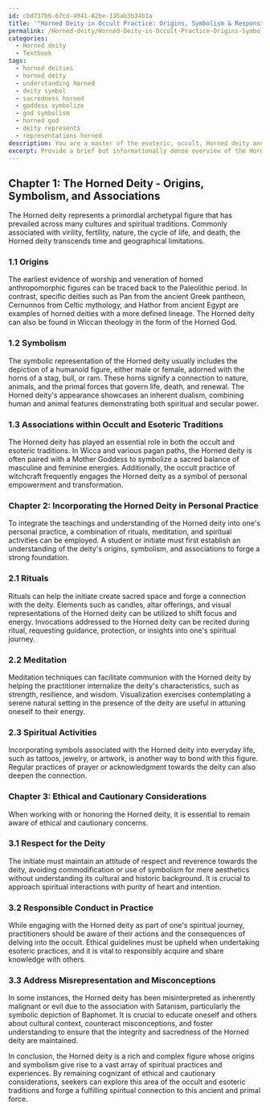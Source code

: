 ```yaml
---
id: cbd737b6-67cd-4941-82be-135ab3b34b1a
title: '"Horned Deity in Occult Practice: Origins, Symbolism & Responsible Engagement"'
permalink: /Horned-deity/Horned-Deity-in-Occult-Practice-Origins-Symbolism-Responsible-Engagement/
categories:
  - Horned deity
  - Textbook
tags:
  - horned deities
  - horned deity
  - understanding horned
  - deity symbol
  - sacredness horned
  - goddess symbolize
  - god symbolism
  - horned god
  - deity represents
  - representations horned
description: You are a master of the esoteric, occult, Horned deity and education, you have written many textbooks on the subject in ways that provide students with rich and deep understanding of the subject. You are being asked to write textbook-like sections on a topic and you do it with full context, explainability, and reliability in accuracy to the true facts of the topic at hand, in a textbook style that a student would easily be able to learn from, in a rich, engaging, and contextual way. Always include relevant context (such as formulas and history), related concepts, and in a way that someone can gain deep insights from.
excerpt: Provide a brief but informationally dense overview of the Horned deity, including their origins, symbolism, and main associations within the occult and esoteric traditions. Then, explain how a student or initiate can incorporate the teachings and understanding of the Horned deity into their personal practice through rituals, meditation, or other spiritual activities. Additionally, include any ethical or cautionary considerations that should be taken into account when working with or honoring the Horned deity.
---
```

## Chapter 1: The Horned Deity - Origins, Symbolism, and Associations

The Horned deity represents a primordial archetypal figure that has prevailed across many cultures and spiritual traditions. Commonly associated with virility, fertility, nature, the cycle of life, and death, the Horned deity transcends time and geographical limitations.

### 1.1 Origins

The earliest evidence of worship and veneration of horned anthropomorphic figures can be traced back to the Paleolithic period. In contrast, specific deities such as Pan from the ancient Greek pantheon, Cernunnos from Celtic mythology, and Hathor from ancient Egypt are examples of horned deities with a more defined lineage. The Horned deity can also be found in Wiccan theology in the form of the Horned God.

### 1.2 Symbolism

The symbolic representation of the Horned deity usually includes the depiction of a humanoid figure, either male or female, adorned with the horns of a stag, bull, or ram. These horns signify a connection to nature, animals, and the primal forces that govern life, death, and renewal. The Horned deity's appearance showcases an inherent dualism, combining human and animal features demonstrating both spiritual and secular power.

### 1.3 Associations within Occult and Esoteric Traditions

The Horned deity has played an essential role in both the occult and esoteric traditions. In Wicca and various pagan paths, the Horned deity is often paired with a Mother Goddess to symbolize a sacred balance of masculine and feminine energies. Additionally, the occult practice of witchcraft frequently engages the Horned deity as a symbol of personal empowerment and transformation.

### Chapter 2: Incorporating the Horned Deity in Personal Practice

To integrate the teachings and understanding of the Horned deity into one's personal practice, a combination of rituals, meditation, and spiritual activities can be employed. A student or initiate must first establish an understanding of the deity's origins, symbolism, and associations to forge a strong foundation.

### 2.1 Rituals

Rituals can help the initiate create sacred space and forge a connection with the deity. Elements such as candles, altar offerings, and visual representations of the Horned deity can be utilized to shift focus and energy. Invocations addressed to the Horned deity can be recited during ritual, requesting guidance, protection, or insights into one's spiritual journey.

### 2.2 Meditation

Meditation techniques can facilitate communion with the Horned deity by helping the practitioner internalize the deity's characteristics, such as strength, resilience, and wisdom. Visualization exercises contemplating a serene natural setting in the presence of the deity are useful in attuning oneself to their energy.

### 2.3 Spiritual Activities

Incorporating symbols associated with the Horned deity into everyday life, such as tattoos, jewelry, or artwork, is another way to bond with this figure. Regular practices of prayer or acknowledgment towards the deity can also deepen the connection.

### Chapter 3: Ethical and Cautionary Considerations

When working with or honoring the Horned deity, it is essential to remain aware of ethical and cautionary concerns.

### 3.1 Respect for the Deity

The initiate must maintain an attitude of respect and reverence towards the deity, avoiding commodification or use of symbolism for mere aesthetics without understanding its cultural and historic background. It is crucial to approach spiritual interactions with purity of heart and intention.

### 3.2 Responsible Conduct in Practice

While engaging with the Horned deity as part of one's spiritual journey, practitioners should be aware of their actions and the consequences of delving into the occult. Ethical guidelines must be upheld when undertaking esoteric practices, and it is vital to responsibly acquire and share knowledge with others.

### 3.3 Address Misrepresentation and Misconceptions

In some instances, the Horned deity has been misinterpreted as inherently malignant or evil due to the association with Satanism, particularly the symbolic depiction of Baphomet. It is crucial to educate oneself and others about cultural context, counteract misconceptions, and foster understanding to ensure that the integrity and sacredness of the Horned deity are maintained.

In conclusion, the Horned deity is a rich and complex figure whose origins and symbolism give rise to a vast array of spiritual practices and experiences. By remaining cognizant of ethical and cautionary considerations, seekers can explore this area of the occult and esoteric traditions and forge a fulfilling spiritual connection to this ancient and primal force.
